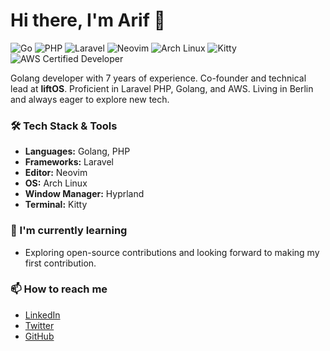 # Hi there, I'm Arif 👋

![Go](https://img.shields.io/badge/-Go-00ADD8?style=flat-square&logo=go&logoColor=white)
![PHP](https://img.shields.io/badge/-PHP-777BB4?style=flat-square&logo=php&logoColor=white)
![Laravel](https://img.shields.io/badge/-Laravel-FF2D20?style=flat-square&logo=laravel&logoColor=white)
![Neovim](https://img.shields.io/badge/-Neovim-57A143?style=flat-square&logo=neovim&logoColor=white)
![Arch Linux](https://img.shields.io/badge/-ArchLinux-1793D1?style=flat-square&logo=arch-linux&logoColor=white)
![Kitty](https://img.shields.io/badge/-Kitty-FAE0BC?style=flat-square&logo=kitty&logoColor=black)
![AWS Certified Developer](https://img.shields.io/badge/AWS-Certified%20Developer-orange?style=flat-square&logo=amazon-aws)

Golang developer with 7 years of experience. Co-founder and technical lead at **liftOS**. Proficient in Laravel PHP, Golang, and AWS. Living in Berlin and always eager to explore new tech.

### 🛠️ Tech Stack & Tools

- **Languages:** Golang, PHP
- **Frameworks:** Laravel
- **Editor:** Neovim
- **OS:** Arch Linux
- **Window Manager:** Hyprland
- **Terminal:** Kitty

### 🌱 I'm currently learning

- Exploring open-source contributions and looking forward to making my first contribution.

### 📫 How to reach me

- [LinkedIn](https://www.linkedin.com/in/arifdogan95/)
- [Twitter](https://twitter.com/arifcodes)
- [GitHub](https://github.com/doganarif)
